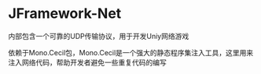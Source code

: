 # JFramework-Net
内部包含一个可靠的UDP传输协议，用于开发Uniy网络游戏

依赖于Mono.Cecil包，Mono.Cecil是一个强大的静态程序集注入工具，这里用来注入网络代码，帮助开发者避免一些重复代码的编写

